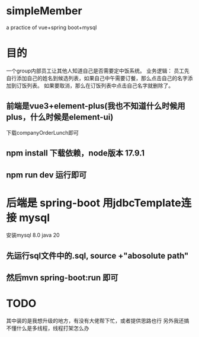 # simpleMember
a practice of vue+spring boot+mysql 

# 目的
一个group内部员工让其他人知道自己是否需要定中饭系统。
业务逻辑：
员工先自行添加自己的姓名到候选列表，如果自己中午需要订餐，那么点击自己的名字添加到订饭列表。
如果要取消，那么在订饭列表中点击自己名字就删除了。
## 前端是vue3+element-plus(我也不知道什么时候用plus，什么时候是element-ui)
下载companyOrderLunch即可
## npm install 下载依赖，node版本 17.9.1
## npm run dev 运行即可

# 后端是 spring-boot 用jdbcTemplate连接 mysql
安装mysql 8.0
java 20

## 先运行sql文件中的.sql, source +"abosolute path"
## 然后mvn spring-boot:run 即可

# TODO
其中装的是我想升级的地方，有没有大佬帮下忙，或者提供思路也行
另外我还搞不懂什么是多线程，线程打架怎么办


